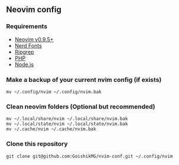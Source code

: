## Neovim config 

### Requirements

* [Neovim v0.9.5+](https://github.com/neovim/neovim/releases/tag/stable)
* [Nerd Fonts](https://www.nerdfonts.com/font-downloads)
* [Ripgrep](https://github.com/BurntSushi/ripgrep)
* [PHP](https://www.php.net/manual/en/install.php)
* [Node.js](https://nodejs.org/en/download/package-manager)

### Make a backup of your current nvim config (if exists)

```shell
mv ~/.config/nvim ~/.config/nvim.bak
```

### Clean neovim folders (Optional but recommended)

```shell
mv ~/.local/share/nvim ~/.local/share/nvim.bak
mv ~/.local/state/nvim ~/.local/state/nvim.bak
mv ~/.cache/nvim ~/.cache/nvim.bak
```

### Clone this repository

```shell
git clone git@github.com:GoishikMG/nvim-conf.git ~/.config/nvim
```

